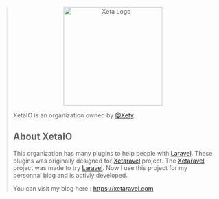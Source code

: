 >
> <p align="center">
>   <img src="https://user-images.githubusercontent.com/8210023/166494603-51a3ecc0-06e8-445d-aafc-5029a275dede.png" alt="Xeta Logo" height="230"/>
> </p>
>
> XetaIO is an organization owned by [@Xety](https://github.com/Xety).
> ## About XetaIO
> This organization has many plugins to help people with [Laravel](https://github.com/laravel). These plugins was originally designed for [Xetaravel](https://github.com/XetaIO/Xetaravel) project.
> The [Xetaravel](https://github.com/XetaIO/Xetaravel) project was made to try [Laravel](https://github.com/laravel). Now I use this project for my personnal blog and is activly developed.
> 
> You can visit my blog here : https://xetaravel.com
